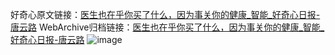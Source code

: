 好奇心原文链接：[医生也在乎你买了什么，因为事关你的健康_智能_好奇心日报-唐云路](https://www.qdaily.com/articles/1371.html)
WebArchive归档链接：[医生也在乎你买了什么，因为事关你的健康_智能_好奇心日报-唐云路](http://web.archive.org/web/20190623145844/https://www.qdaily.com/articles/1371.html)
![image](http://ww3.sinaimg.cn/large/007d5XDply1g3v4et5rknj30u02m44qp)